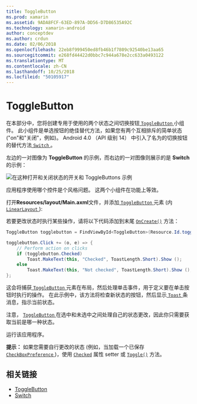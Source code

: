 ```yaml
---
title: ToggleButton
ms.prod: xamarin
ms.assetid: 9ADA8FCF-63ED-897A-DD56-D7D86535A92C
ms.technology: xamarin-android
author: conceptdev
ms.author: crdun
ms.date: 02/06/2018
ms.openlocfilehash: 22eb8f999450ed8fb46b1f7809c92540be13aa65
ms.sourcegitcommit: e268fd44422d0bbc7c944a678e2cc633a0493122
ms.translationtype: MT
ms.contentlocale: zh-CN
ms.lasthandoff: 10/25/2018
ms.locfileid: "50105917"
---
```

# <a name="togglebutton"></a>ToggleButton

在本部分中，您将创建专用于使用的两个状态之间切换按钮[ `ToggleButton` ](https://developer.xamarin.com/api/type/Android.Widget.ToggleButton/)小组件。 此小组件是单选按钮的绝佳替代方法，如果您有两个互相排斥的简单状态 ("on"和"关闭"，例如)。 Android 4.0 （API 级别 14） 中引入了名为的切换按钮的替代方法[ `Switch` ](https://developer.xamarin.com/api/type/Android.Widget.Switch/)。

左边的一对图像为 **ToggleButton** 的示例，而右边的一对图像则展示的是 **Switch** 的示例：

![在这种打开和关闭状态的开关和 ToggleButtons 示例](toggle-button-images/togglebutton-switch.png)  

应用程序使用哪个控件是个风格问题。 这两个小组件在功能上等效。

打开**Resources/layout/Main.axml**文件，并添加[ `ToggleButton` ](https://developer.xamarin.com/api/type/Android.Widget.ToggleButton/)元素 (内[ `LinearLayout` ](https://developer.xamarin.com/api/type/Android.Widget.LinearLayout/)):

若要更改状态时执行某些操作，请将以下代码添加到末尾 [`OnCreate()`](https://developer.xamarin.com/api/member/Android.App.Activity.OnCreate/p/Android.OS.Bundle/Android.OS.PersistableBundle)
方法：

```csharp
ToggleButton togglebutton = FindViewById<ToggleButton>(Resource.Id.togglebutton);

togglebutton.Click += (o, e) => {
    // Perform action on clicks
    if (togglebutton.Checked)
        Toast.MakeText(this, "Checked", ToastLength.Short).Show ();
    else
        Toast.MakeText(this, "Not checked", ToastLength.Short).Show ();
};
```

这会将捕获[ `ToggleButton` ](https://developer.xamarin.com/api/type/Android.Widget.ToggleButton/)元素在布局，然后处理单击事件，用于定义要在单击按钮时执行的操作。 在此示例中，该方法将检查新状态的按钮，然后显示[ `Toast` ](https://developer.xamarin.com/api/type/Android.Widget.Toast/)条消息，指示当前状态。

注意， [ `ToggleButton` ](https://developer.xamarin.com/api/type/Android.Widget.ToggleButton/)在选中和未选中之间处理自己的状态更改，因此你只需要获取当前是哪一种状态。

运行该应用程序。


**提示：** 如果您需要自行更改的状态 (例如，当加载一个已保存[ `CheckBoxPreference` ](https://developer.xamarin.com/api/type/Android.Preferences.CheckBoxPreference/))，使用 [`Checked`](https://developer.xamarin.com/api/property/Android.Widget.CompoundButton.Checked/)
属性 setter 或 [`Toggle()`](https://developer.xamarin.com/api/member/Android.Widget.CompoundButton.Toggle/)
方法。


## <a name="related-links"></a>相关链接

- [ToggleButton](http://developer.android.com/reference/android/widget/ToggleButton.html)
- [Switch](http://developer.android.com/reference/android/widget/Switch.html)

